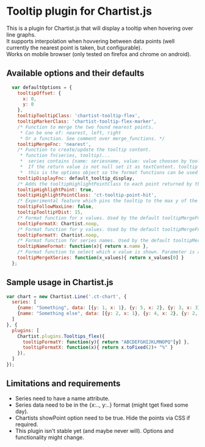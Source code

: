 # Tooltip plugin for Chartist.js

This is a plugin for Chartist.js that will display a tooltip when hovering over line graphs.  
It supports interpolation when hovvering between data points (well currently the nearest point is taken, but configurable).  
Works on mobile browser (only tested on firefox and chrome on android).  


## Available options and their defaults

```javascript
  var defaultOptions = {
    tooltipOffset: {
      x: 0,
      y: 0
    },
    tooltipTooltipClass: 'chartist-tooltip-flex',
    tooltipMarkerClass: 'chartist-tooltip-flex-marker',
    /* Function to merge the two found nearest points.
     * Can be one of: nearest, left, right
     * Or a function. See comment over merge_functions. */
    tooltipMergeFnc: 'nearest',
    /* Function to create/update the tooltip content.
     * function fn(series, tooltip)...
     *  series contains {name: seriesname, value: value choosen by tooltipMergeFnc} for each series in the graph.
     *  If the return value is not null set it as textContent. tooltip can be used to update html.
     *  this is the options object so the format functions can be used in custom display functions. */
    tooltipDisplayFnc: default_tooltip_display,
    /* Adds the tooltipHighlightPointClass to each point returned by the merge function if set. */
    tooltipHighlightPoint: true,
    tooltipHighlightPointClass: 'ct-tooltip-point-hit',
    /* Experimental feature which pins the tooltip to the max y of the graph at the mouse x position. */
    tooltipFollowMaxLine: false,
    tooltipTooltipYDist: 15,
    /* Format function for x values. Used by the default tooltipMergeFnc */
    tooltipFormatX: Chartist.noop,
    /* Format function for y values. Used by the default tooltipMergeFnc */
    tooltipFormatY: Chartist.noop,
    /* Format function for series names. Used by the default tooltipMergeFnc */
    tooltipNameFormat: function(x){ return x.name },
    /* Format function to select which x value is shown. Parameter is an array of all x values. Used by the default tooltipMergeFnc */
    tooltipMergeXSeries: function(x_values){ return x_values[0] }
  };
```

## Sample usage in Chartist.js

```javascript
var chart = new Chartist.Line('.ct-chart', {
  series: [
    {name: "Something", data: [{y: 1, x: 1}, {y: 5, x: 2}, {y: 3, x: 3}, {y: 4, x: 4}, {y: 6, x: 5}, {y: 2, x: 5}, {y: 3, x: 6}]},
    {name: "Something else", data: [{y: 2, x: 1}, {y: 4, x: 2}, {y: 2, x: 3}, {y: 5, x: 4}, {y: 4, x: 5}, {y: 3, x: 6}, {y: 6, x: 7}]}
  ]
}, {
  plugins: [
    Chartist.plugins.Tooltips_flex({
      tooltipFormatY: function(y){ return "ABCDEFGHIJKLMNOPQ"[y] },
      tooltipFormatX: function(x){ return x.toFixed(2)+ "%" }
    }),
  ]
});
```

## Limitations and requirements

- Series need to have a name attribute.
- Series data need to be in the {x:.., y:..} format (might tget fixed some day).
- Chartists showPoint option need to be true. Hide the points via CSS if required.
- This plugin isn't stable yet (and maybe never will). Options and functionality might change.